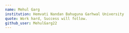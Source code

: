 ```yaml
---
name: Mehul Garg
institution: Hemvati Nandan Bahuguna Garhwal University
quote: Work hard, Success will follow.
github_user: MehulGarg22
---
```


